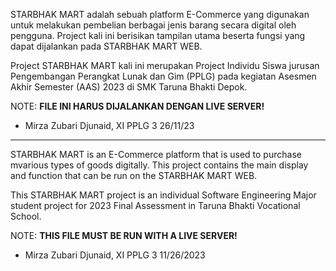 STARBHAK MART adalah sebuah platform E-Commerce yang digunakan untuk melakukan pembelian berbagai jenis barang secara digital oleh pengguna. Project kali ini berisikan tampilan utama beserta fungsi yang dapat dijalankan pada STARBHAK MART WEB.

Project STARBHAK MART kali ini merupakan Project Individu Siswa jurusan Pengembangan Perangkat Lunak dan Gim (PPLG) pada kegiatan Asesmen Akhir Semester (AAS) 2023 di SMK Taruna Bhakti Depok.

NOTE:
**FILE INI HARUS DIJALANKAN DENGAN LIVE SERVER!**

- Mirza Zubari Djunaid, XI PPLG 3
  26/11/23
-----

STARBHAK MART is an E-Commerce platform that is used to purchase mvarious types of goods digitally. This project contains the main display and function that can be run on the STARBHAK MART WEB.

This STARBHAK MART project is an individual Software Engineering Major student project for 2023 Final Assessment in Taruna Bhakti Vocational School.

NOTE:
**THIS FILE MUST BE RUN WITH A LIVE SERVER!**

- Mirza Zubari Djunaid, XI PPLG 3
  11/26/2023
